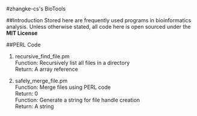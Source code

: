 #zhangke-cs's BioTools

##Introduction
Stored here are frequently used programs in bioinformatics analysis.
Unless otherwise stated, all code here is open sourced under the **MIT License**

##PERL Code
1. recursive_find_file.pm  
Function: Recursively list all files in a directory  
Return: A array reference  

2. safely_merge_file.pm  
Function: Merge files using PERL code  
Return: 0  
Function: Generate a string for file handle creation  
Return: A string  

